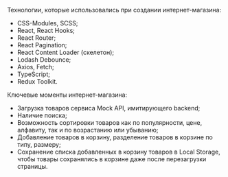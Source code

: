 Технологии, которые использовались при создании интернет-магазина:

- CSS-Modules, SCSS;
- React, React Hooks;
- React Router;
- React Pagination;
- React Content Loader (скелетон);
- Lodash Debounce;
- Axios, Fetch;
- TypeScript;
- Redux Toolkit.

Ключевые моменты интернет-магазина:

- Загрузка товаров сервиса Mock API, имитирующего backend;
- Наличие поиска;
- Возможность сортировки товаров как по популярности, цене, алфавиту, так и по возрастанию или убыванию;
- Добавление товаров в корзину, разделение товаров в корзине по типу, размеру;
- Сохранение списка добавленных в корзину товаров в Local Storage, чтобы товары сохранялись в корзине даже после перезагрузки страницы.
